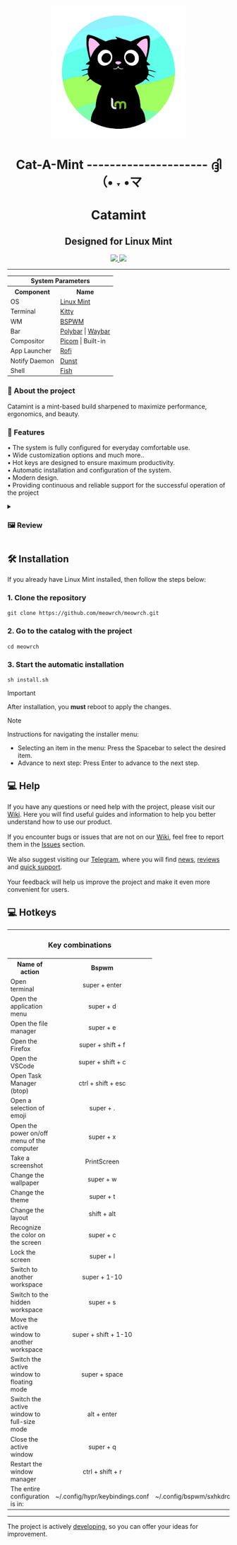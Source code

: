 <div align="center">
	<img src=".meta/catamint-logo.png" width="300px">
	<h1> Cat-A-Mint --------------------- ദ്ദി（• ˕ •マ</h1>
	<h1>Catamint</h1>
	<h2>Designed for Linux Mint</h2>
	<a href="./LICENSE">
		<img src="https://img.shields.io/github/license/meowrch/meowrch?color=FCA2AA&labelColor=1C2325&style=for-the-badge">
	</a>
	<a href="./README.md">
		<img src="https://img.shields.io/badge/README-En-blue?color=cba6f7&labelColor=1C2325&style=for-the-badge">
	</a>
</div>

***
<!-- INFORMATION -->
<table>
	<tr>
	    <td colspan="2" align="center"><b>System Parameters</b></td>
	</tr>
	<tr>
	    <th>Component</th>
	    <th>Name</th>
	</tr>
	<tr>
	    <td>OS</td>
	    <td><a href="https://linuxmint.com/">Linux Mint</a></td>
	</tr>
	<tr>
	    <td>Terminal</td>
	    <td><a href="https://github.com/kovidgoyal/kitty">Kitty</a></td>
	</tr>
	<tr>
	    <td title="Window Manager">WM</td>
	    <td><a href="https://github.com/baskerville/bspwm">BSPWM</a>
	</tr>
	<tr>
	    <td>Bar</td>
	    <td><a href="https://github.com/polybar/polybar">Polybar</a> | <a href="https://github.com/Alexays/Waybar">Waybar</a></td>
	</tr>
	<tr>
	    <td>Compositor</td>
	    <td><a href="https://github.com/yshui/picom">Picom</a> | Built-in</td>
	</tr>
	<tr>
	    <td>App Launcher</td>
	    <td><a href="https://github.com/davatorium/rofi">Rofi</a></td>
	</tr>
	<tr>
	    <td>Notify Daemon</td>
	    <td><a href="https://github.com/dunst-project/dunst">Dunst</a></td>
	</tr>
	<tr>
	    <td>Shell</td>
	    <td><a href="https://github.com/fish-shell/fish-shell">Fish</a></td>
	</tr>
</table>
<div align="left">
	<h3> 📝 About the project</h2> 
	<p>
	Catamint is a mint-based build sharpened to maximize performance, ergonomics, and beauty.
	</p>
	<h3>🚀 Features</h2>
	<p>
	• The system is fully configured for everyday comfortable use.<br>
	• Wide customization options and much more.. <br>
	• Hot keys are designed to ensure maximum productivity.<br>
	• Automatic installation and configuration of the system.<br>
	• Modern design.<br>
	• Providing continuous and reliable support for the successful operation of the project<br>
	</p>
</div>

<!-- IMAGES -->
<details close> <summary><h3>🖼️ Review</h3></summary>
	<img src=".meta/assets/1.png">
	<img src=".meta/assets/2.png">
	<img src=".meta/assets/3.png">
	<img src=".meta/assets/4.png">
	<img src=".meta/assets/5.png">
	<img src=".meta/assets/6.png">
	<img src=".meta/assets/7.png">
</details>

<!-- INSTALLATION -->
## 🛠 Installation
If you already have Linux Mint installed, then follow the steps below:
### 1. Clone the repository
```
git clone https://github.com/meowrch/meowrch.git
```
### 2. Go to the catalog with the project
```
cd meowrch
```
### 3. Start the automatic installation
```
sh install.sh
```

> [!important]
> After installation, you **must** reboot to apply the changes.


> [!note]
> Instructions for navigating the installer menu:
> - Selecting an item in the menu: Press the Spacebar to select the desired item.
> - Advance to next step: Press Enter to advance to the next step.

<h2>💻 Help</h2>
If you have any questions or need help with the project, please visit our <a href="https://github.com/meowrch/meowrch/wiki">Wiki</a>. Here you will find useful guides and information to help you better understand how to use our product.<br><br>
If you encounter bugs or issues that are not on our <a href="https://github.com/meowrch/meowrch/wiki">Wiki</a>, feel free to report them in the <a href="https://github.com/meowrch/meowrch/issues">Issues</a> section.
<br><br>
We also suggest visiting our <a href="https://t.me/meowrch">Telegram</a>, where you will find <a href="https://t.me/meowrch/9">news</a>, <a href="https://t.me/meowrch/22">reviews</a> and <a href="https://t.me/meowrch/7">quick support</a>.
<br><br>
Your feedback will help us improve the project and make it even more convenient for users.


<h2>💻 Hotkeys</h2>
<table align="center">
<tbody>
	<tr>
		<td colspan="2" align="center"><h3>Key combinations</h3></td>
	</tr>
    <tr>
        <th>Name of action</th>
		<th align="center">Bspwm</th>
    </tr>
	<tr>
        <td>Open terminal</td>
		<td align="center">super + enter</td>
    </tr>
    <tr>
        <td>Open the application menu</td>
		<td align="center">super + d</td>
    </tr>
	<tr>
        <td>Open the file manager</td>
		<td align="center">super + e</td>
    </tr>
	<tr>
        <td>Open the Firefox</td>
		<td align="center">super + shift + f</td>
    </tr>
	<tr>
        <td>Open the VSCode</td>
		<td align="center">super + shift + c</td>
    </tr>
	<tr>
        <td>Open Task Manager (btop)</td>
		<td align="center">ctrl + shift + esc</td>
    </tr>
	<tr>
        <td>Open a selection of emoji</td>
		<td align="center">super + .</td>
    </tr>
    <tr>
        <td>Open the power on/off menu of the computer</td>
		<td align="center">super + x</td>
    </tr>
	<tr>
        <td>Take a screenshot</td>
		<td align="center">PrintScreen</td>
    </tr>
	<tr>
        <td>Change the wallpaper</td>
		<td align="center">super + w</td>
    </tr>
	<tr>
        <td>Change the theme</td>
		<td align="center">super + t</td>
    </tr>
	<tr>
        <td>Change the layout</td>
		<td align="center">shift + alt</td>
    </tr>
    <tr>
        <td>Recognize the color on the screen</td>
		<td align="center">super + c</td>
    </tr>
    <tr>
        <td>Lock the screen</td>
        <td align="center">super + l</td>
    </tr>
	<tr>
        <td>Switch to another workspace</td>
		<td align="center">super + 1-10</td>
    </tr>
	<tr>
        <td>Switch to the hidden workspace</td>
		<td align="center">super + s</td>
    </tr>
    <tr>
        <td>Move the active window to another workspace</td>
		<td align="center">super + shift + 1-10</td>
    </tr>
    <tr>
        <td>Switch the active window to floating mode</td>
		<td align="center">super + space</td>
    </tr>
	<tr>
        <td>Switch the active window to full-size mode</td>
		<td align="center">alt + enter</td>
    </tr>
    <tr>
        <td>Close the active window</td>
		<td align="center">super + q</td>
    </tr>
    <tr>
        <td>Restart the window manager</td>
		<td align="center">ctrl + shift + r</td>
    </tr>
	<tr>
		<td>The entire configuration is in: </td>
		<td>~/.config/hypr/keybindings.conf</td>
		<td>~/.config/bspwm/sxhkdrc</td>
	</tr>
	</tbody>
</table>

***

The project is actively <a href="#">developing</a>, so you can offer your ideas for improvement.
